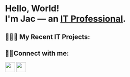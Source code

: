 <h1> Hello, World!</br>
I'm Jac — an <a href="https://linkedin.com/in/jacpaysinger">IT Professional</a>. </h1> 

<h2>👩🏽‍💻 My Recent IT Projects:</h2>

<h2>🤳🏽Connect with me:</h2>


<a href="https://www.linkedin.com/in/jacpaysinger" target="_blank" rel="noreferrer"><img src="https://raw.githubusercontent.com/danielcranney/readme-generator/main/public/icons/socials/linkedin.svg" width="32" height="32" /></a>
<a href="https://discord.com/users/technicallyjac" target="_blank" rel="noreferrer"><img src="https://raw.githubusercontent.com/danielcranney/readme-generator/main/public/icons/socials/discord.svg" width="32" height="32" /></a>


